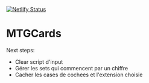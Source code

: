 [![Netlify Status](https://api.netlify.com/api/v1/badges/be1a63dc-da68-4ef4-86ed-f55ca96ffce6/deploy-status)](https://app.netlify.com/sites/random-mtg-card-fr/deploys)

# MTGCards

Next steps:
- Clear script d'input
- Gérer les sets qui commencent par un chiffre
- Cacher les cases de cochees et l'extension choisie